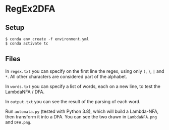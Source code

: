 # RegEx2DFA
## Setup
```
$ conda env create -f environment.yml
$ conda activate tc
```

## Files
In `regex.txt` you can specify on the first line the regex, using only `(`, `)`, `|` and `*`. All other characters are considered part of the alphabet.

In `words.txt` you can specify a list of words, each on a new line, to test the LambdaNFA / DFA.

In `output.txt` you can see the result of the parsing of each word.

Run `automata.py` (tested with Python 3.8), which will build a Lambda-NFA, then transform it into a DFA. You can see the two drawn in `LambdaNFA.png` and `DFA.png`.
